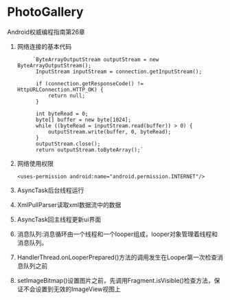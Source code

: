 # PhotoGallery

Android权威编程指南第26章

1. 网络连接的基本代码

            `ByteArrayOutputStream outputStream = new ByteArrayOutputStream();
             InputStream inputStream = connection.getInputStream();
 
             if (connection.getResponseCode() != HttpURLConnection.HTTP_OK) {
                 return null;
             }
 
             int byteRead = 0;
             byte[] buffer = new byte[1024];
             while ((byteRead = inputStream.read(buffer)) > 0) {
                 outputStream.write(buffer, 0, byteRead);
             }
             outputStream.close();
             return outputStream.toByteArray();`
2. 网络使用权限

    `<uses-permission android:name="android.permission.INTERNET"/>`
3. AsyncTask后台线程运行
4. XmlPullParser读取xml数据流中的数据
5. AsyncTask回主线程更新ui界面
6. 消息队列:消息循环由一个线程和一个looper组成，looper对象管理着线程和消息队列。
7. HandlerThread.onLooperPrepared()方法的调用发生在Looper第一次检查消息队列之前
8. setImageBitmap()设置图片之前，先调用Fragment.isVisible()检查方法，保证不会设置到无效的ImageView视图上